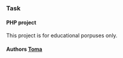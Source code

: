 ### Task
#### PHP project

This project is for educational porpuses only.

#### Authors [Toma](https://github.com/Grumstukas)
